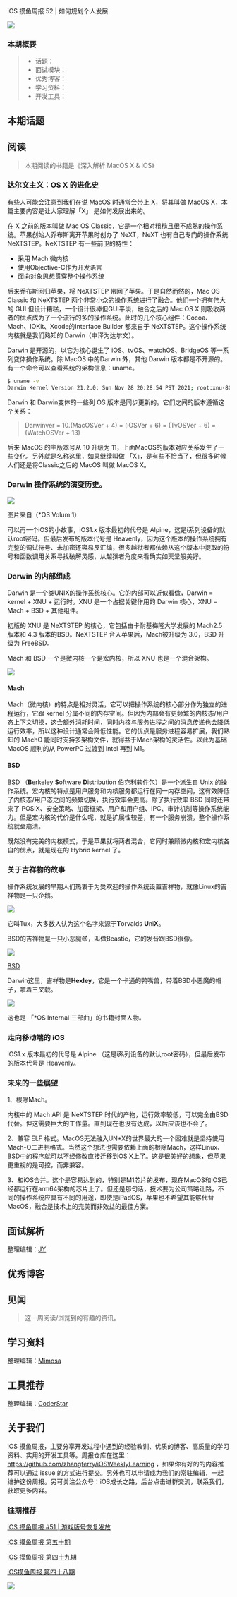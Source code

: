 iOS 摸鱼周报 52 | 如何规划个人发展

![](http://cdn.zhangferry.com/Images/moyu_weekly_cover.jpeg)

### 本期概要

> * 话题：
> * 面试模块：
> * 优秀博客：
> * 学习资料：
> * 开发工具：

## 本期话题



## 阅读

> 本期阅读的书籍是《深入解析 MacOS X & iOS》

### 达尔文主义：OS X 的进化史

有些人可能会注意到我们在说 MacOS 时通常会带上 X，将其叫做 MacOS X，本篇主要内容是让大家理解「X」 是如何发展出来的。

在 X 之前的版本叫做 Mac OS Classic，它是一个相对粗糙且很不成熟的操作系统。苹果创始人乔布斯离开苹果时创办了 NeXT，NeXT 也有自己专门的操作系统 NeXTSTEP。NeXTSTEP 有一些前卫的特性：

* 采用 Mach 微内核
* 使用Objective-C作为开发语言
* 面向对象思想贯穿整个操作系统

后来乔布斯回归苹果，将 NeXTSTEP 带回了苹果。于是自然而然的，Mac OS Classic 和 NeXTSTEP 两个非常小众的操作系统进行了融合。他们一个拥有伟大的 GUI 但设计糟糕，一个设计很棒但GUI平淡，融合之后的 Mac OS X 则吸收两者的优点成为了一个流行的多的操作系统。此时的几个核心组件：Cocoa、Mach、IOKit、Xcode的Interface Builder 都来自于 NeXTSTEP。这个操作系统内核就是我们熟知的 Darwin（中译为达尔文）。

Darwin 是开源的，以它为核心诞生了 iOS、tvOS、watchOS、BridgeOS 等一系列变体操作系统。除 MacOS 中的Darwin 外，其他 Darwin 版本都是不开源的。有一个命令可以查看系统的架构信息：uname。

```bash
$ uname -v
Darwin Kernel Version 21.2.0: Sun Nov 28 20:28:54 PST 2021; root:xnu-8019.61.5~1/RELEASE_X86_64
```

Darwin 和 Darwin变体的一些列 OS 版本是同步更新的。它们之间的版本遵循这个关系：

> Darwinver = 10.(MacOSVer + 4)  = (iOSVer + 6) = (TvOSVer + 6) = (WatchOSVer + 13)

后来 MacOS 的主版本号从 10 升级为 11，上面MacOS的版本对应关系发生了一些变化。另外就是名称这里，如果继续叫做 「X」，是有些不恰当了，但很多时候人们还是将Classic之后的 MacOS 叫做 MacOS X。

### Darwin 操作系统的演变历史。

![](http://cdn.zhangferry.com/Images/20220504081928.png)

图片来自（*OS Volum 1）

可以再一个iOS的小故事，iOS1.x 版本最初的代号是 Alpine，这是i系列设备的默认root密码。但最后发布的版本代号是 Heavenly，因为这个版本的操作系统拥有完整的调试符号、未加密还容易反汇编，很多越狱者都依赖从这个版本中提取的符号和函数调用关系寻找破解灵感，从越狱者角度来看确实如天堂般美好。

### Darwin 的内部组成

Darwin 是一个类UNIX的操作系统核心。它的内部可以近似看做，Darwin = kernel + XNU + 运行时。XNU 是一个占据关键作用的 Darwin 核心，XNU = Mach + BSD + 其他组件。

初版的 XNU 是 NeXTSTEP 的核心，它包括由卡耐基梅隆大学发展的 Mach2.5 版本和 4.3 版本的BSD。NeXTSTEP 合入苹果后，Mach被升级为 3.0，BSD 升级为 FreeBSD。

Mach 和 BSD 一个是微内核一个是宏内核，所以 XNU 也是一个混合架构。

![](http://cdn.zhangferry.com/Images/20220504000309.png)

#### Mach

Mach（微内核）的特点是相对灵活，它可以把操作系统的核心部分作为独立的进程运行，它跟 kernel 分属不同的内存空间。但因为内部会有更频繁的内核态/用户态上下文切换，这会额外消耗时间，同时内核与服务进程之间的消息传递也会降低运行效率，所以这种设计通常会降低性能。它的优点是服务进程容易扩展，我们熟知的 MachO 能同时支持多架构文件，就得益于Mach架构的灵活性。以此为基础 MacOS 顺利的从 PowerPC 过渡到 Intel 再到 M1。

#### BSD

BSD （**B**erkeley **S**oftware **D**istribution 伯克利软件包）是一个派生自 Unix 的操作系统。宏内核的特点是用户服务和内核服务都运行在同一内存空间，这有效降低了内核态/用户态之间的频繁切换，执行效率会更高。除了执行效率 BSD 同时还带来了 POSIX、安全策略、加密框架、用户和用户组、IPC、审计机制等操作系统能力。但是宏内核的代价是什么呢，就是扩展性较差，有一个服务崩溃，整个操作系统就会崩溃。

既然没有完美的内核模式，于是苹果就将两者混合，它同时兼顾微内核和宏内核各自的优点，就是现在的 Hybrid kernel 了。

### 关于吉祥物的故事

操作系统发展的早期人们热衷于为受欢迎的操作系统设置吉祥物，就像Linux的吉祥物是一只企鹅。

![](http://cdn.zhangferry.com/Images/20220504082713.png)

它叫Tux，大多数人认为这个名字来源于**T**orvalds **U**ni**X**。

BSD的吉祥物是一只小恶魔😈，叫做Beastie，它的发音跟BSD很像。

![](http://cdn.zhangferry.com/Images/20220504083150.png)



[BSD](https://zh.wikipedia.org/wiki/BSD%E5%B0%8F%E6%83%A1%E9%AD%94)

Darwin这里，吉祥物是**Hexley**，它是一个卡通的鸭嘴兽，带着BSD小恶魔的帽子，拿着三叉戟。

![](http://cdn.zhangferry.com/Images/20220504083800.png)

这也是 「*OS Internal 三部曲」的书籍封面人物。

### 走向移动端的 iOS

iOS1.x 版本最初的代号是 Alpine （这是i系列设备的默认root密码），但最后发布的版本代号是 Heavenly。

### 未来的一些展望

1、根除Mach。

内核中的 Mach API 是 NeXTSTEP 时代的产物，运行效率较低，可以完全由BSD代替。但这需要巨大的工作量。直到现在也没有达成，以后应该也不会了。

2、兼容 ELF 格式。MacOS无法融入UN*X的世界最大的一个困难就是坚持使用Mach-O二进制格式。当然这个想法也需要依赖上面的根除Mach，这样Linux、BSD中的程序就可以不经修改直接迁移到OS X上了。这是很美好的想象，但苹果更重视的是可控，而非兼容。

3、和iOS合并。这个是容易达到的，特别是M1芯片的发布，现在MacOS和iOS已经都运行在arm64架构的芯片上了。但还是那句话，技术要为公司策略让路，不同的操作系统应具有不同的用途，即使是iPadOS，苹果也不希望其能够代替MacOS，融合是技术上的完美而非效益的最佳方案。





## 面试解析

整理编辑：[JY](https://juejin.cn/user/1574156380931144)



## 优秀博客



## 见闻

> 这一周阅读/浏览到的有趣的资讯。


## 学习资料

整理编辑：[Mimosa](https://juejin.cn/user/1433418892590136)



## 工具推荐

整理编辑：[CoderStar](https://mp.weixin.qq.com/mp/homepage?__biz=MzU4NjQ5NDYxNg==&hid=1&sn=659c56a4ceebb37b1824979522adbb15&scene=18)



## 关于我们

iOS 摸鱼周报，主要分享开发过程中遇到的经验教训、优质的博客、高质量的学习资料、实用的开发工具等。周报仓库在这里：https://github.com/zhangferry/iOSWeeklyLearning ，如果你有好的的内容推荐可以通过 issue 的方式进行提交。另外也可以申请成为我们的常驻编辑，一起维护这份周报。另可关注公众号：iOS成长之路，后台点击进群交流，联系我们，获取更多内容。

### 往期推荐

[iOS 摸鱼周报 #51 | 游戏版号恢复发放](https://mp.weixin.qq.com/s/ogjhELipiVFRaYJkT2NQwA)

[iOS 摸鱼周报 第五十期](https://mp.weixin.qq.com/s/6IS0RlytWxjeRHyh0f2fXA)

[iOS 摸鱼周报 第四十九期](https://mp.weixin.qq.com/s/6GvVh8_CJmsm1dp-CfIRvw)

[iOS摸鱼周报 第四十八期](https://mp.weixin.qq.com/s/br4DUrrtj9-VF-VXnTIcZw)

![](http://cdn.zhangferry.com/Images/WechatIMG384.jpeg)
